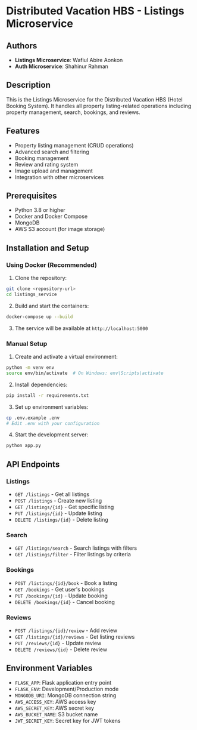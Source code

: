 # Distributed Vacation HBS - Listings Microservice

## Authors
- **Listings Microservice**: Wafiul Abire Aonkon
- **Auth Microservice**: Shahinur Rahman

## Description
This is the Listings Microservice for the Distributed Vacation HBS (Hotel Booking System). It handles all property listing-related operations including property management, search, bookings, and reviews.

## Features
- Property listing management (CRUD operations)
- Advanced search and filtering
- Booking management
- Review and rating system
- Image upload and management
- Integration with other microservices

## Prerequisites
- Python 3.8 or higher
- Docker and Docker Compose
- MongoDB
- AWS S3 account (for image storage)

## Installation and Setup

### Using Docker (Recommended)
1. Clone the repository:
```bash
git clone <repository-url>
cd listings_service
```

2. Build and start the containers:
```bash
docker-compose up --build
```

3. The service will be available at `http://localhost:5000`

### Manual Setup
1. Create and activate a virtual environment:
```bash
python -m venv env
source env/bin/activate  # On Windows: env\Scripts\activate
```

2. Install dependencies:
```bash
pip install -r requirements.txt
```

3. Set up environment variables:
```bash
cp .env.example .env
# Edit .env with your configuration
```

4. Start the development server:
```bash
python app.py
```

## API Endpoints

### Listings
- `GET /listings` - Get all listings
- `POST /listings` - Create new listing
- `GET /listings/{id}` - Get specific listing
- `PUT /listings/{id}` - Update listing
- `DELETE /listings/{id}` - Delete listing

### Search
- `GET /listings/search` - Search listings with filters
- `GET /listings/filter` - Filter listings by criteria

### Bookings
- `POST /listings/{id}/book` - Book a listing
- `GET /bookings` - Get user's bookings
- `PUT /bookings/{id}` - Update booking
- `DELETE /bookings/{id}` - Cancel booking

### Reviews
- `POST /listings/{id}/review` - Add review
- `GET /listings/{id}/reviews` - Get listing reviews
- `PUT /reviews/{id}` - Update review
- `DELETE /reviews/{id}` - Delete review


## Environment Variables
- `FLASK_APP`: Flask application entry point
- `FLASK_ENV`: Development/Production mode
- `MONGODB_URI`: MongoDB connection string
- `AWS_ACCESS_KEY`: AWS access key
- `AWS_SECRET_KEY`: AWS secret key
- `AWS_BUCKET_NAME`: S3 bucket name
- `JWT_SECRET_KEY`: Secret key for JWT tokens
